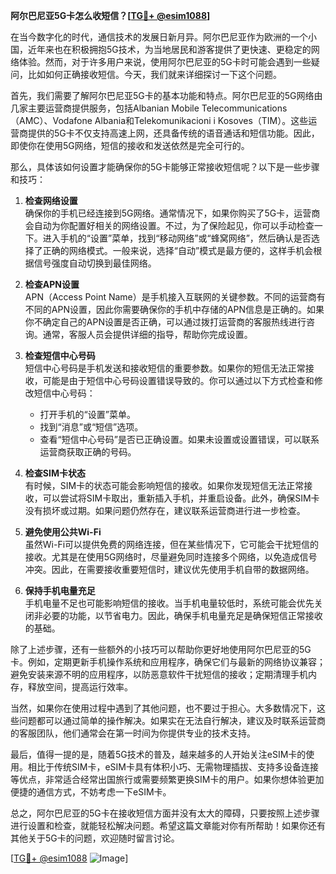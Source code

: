 **阿尔巴尼亚5G卡怎么收短信？[[TG💪+ @esim1088](https://t.me/s/esim1088)]**

在当今数字化的时代，通信技术的发展日新月异。阿尔巴尼亚作为欧洲的一个小国，近年来也在积极拥抱5G技术，为当地居民和游客提供了更快速、更稳定的网络体验。然而，对于许多用户来说，使用阿尔巴尼亚的5G卡时可能会遇到一些疑问，比如如何正确接收短信。今天，我们就来详细探讨一下这个问题。

首先，我们需要了解阿尔巴尼亚5G卡的基本功能和特点。阿尔巴尼亚的5G网络由几家主要运营商提供服务，包括Albanian Mobile Telecommunications（AMC）、Vodafone Albania和Telekomunikacioni i Kosoves（TIM）。这些运营商提供的5G卡不仅支持高速上网，还具备传统的语音通话和短信功能。因此，即使你在使用5G网络，短信的接收和发送依然是完全可行的。

那么，具体该如何设置才能确保你的5G卡能够正常接收短信呢？以下是一些步骤和技巧：

1. **检查网络设置**  
   确保你的手机已经连接到5G网络。通常情况下，如果你购买了5G卡，运营商会自动为你配置好相关的网络设置。不过，为了保险起见，你可以手动检查一下。进入手机的“设置”菜单，找到“移动网络”或“蜂窝网络”，然后确认是否选择了正确的网络模式。一般来说，选择“自动”模式是最方便的，这样手机会根据信号强度自动切换到最佳网络。

2. **检查APN设置**  
   APN（Access Point Name）是手机接入互联网的关键参数。不同的运营商有不同的APN设置，因此你需要确保你的手机中存储的APN信息是正确的。如果你不确定自己的APN设置是否正确，可以通过拨打运营商的客服热线进行咨询。通常，客服人员会提供详细的指导，帮助你完成设置。

3. **检查短信中心号码**  
   短信中心号码是手机发送和接收短信的重要参数。如果你的短信无法正常接收，可能是由于短信中心号码设置错误导致的。你可以通过以下方式检查和修改短信中心号码：
   - 打开手机的“设置”菜单。
   - 找到“消息”或“短信”选项。
   - 查看“短信中心号码”是否已正确设置。如果未设置或设置错误，可以联系运营商获取正确的号码。

4. **检查SIM卡状态**  
   有时候，SIM卡的状态可能会影响短信的接收。如果你发现短信无法正常接收，可以尝试将SIM卡取出，重新插入手机，并重启设备。此外，确保SIM卡没有损坏或过期。如果问题仍然存在，建议联系运营商进行进一步检查。

5. **避免使用公共Wi-Fi**  
   虽然Wi-Fi可以提供免费的网络连接，但在某些情况下，它可能会干扰短信的接收。尤其是在使用5G网络时，尽量避免同时连接多个网络，以免造成信号冲突。因此，在需要接收重要短信时，建议优先使用手机自带的数据网络。

6. **保持手机电量充足**  
   手机电量不足也可能影响短信的接收。当手机电量较低时，系统可能会优先关闭非必要的功能，以节省电力。因此，确保手机电量充足是确保短信正常接收的基础。

除了上述步骤，还有一些额外的小技巧可以帮助你更好地使用阿尔巴尼亚的5G卡。例如，定期更新手机操作系统和应用程序，确保它们与最新的网络协议兼容；避免安装来源不明的应用程序，以防恶意软件干扰短信的接收；定期清理手机内存，释放空间，提高运行效率。

当然，如果你在使用过程中遇到了其他问题，也不要过于担心。大多数情况下，这些问题都可以通过简单的操作解决。如果实在无法自行解决，建议及时联系运营商的客服团队，他们通常会在第一时间为你提供专业的技术支持。

最后，值得一提的是，随着5G技术的普及，越来越多的人开始关注eSIM卡的使用。相比于传统SIM卡，eSIM卡具有体积小巧、无需物理插拔、支持多设备连接等优点，非常适合经常出国旅行或需要频繁更换SIM卡的用户。如果你想体验更加便捷的通信方式，不妨考虑一下eSIM卡。

总之，阿尔巴尼亚的5G卡在接收短信方面并没有太大的障碍，只要按照上述步骤进行设置和检查，就能轻松解决问题。希望这篇文章能对你有所帮助！如果你还有其他关于5G卡的问题，欢迎随时留言讨论。

[[TG💪+ @esim1088](https://t.me/s/esim1088) ![Image](https://i.postimg.cc/4NQfJmqS/Snipaste-2025-05-13-00-14-12.png)]